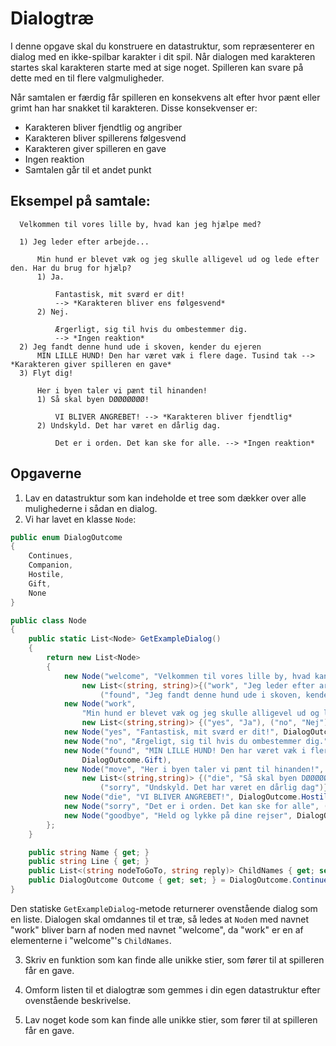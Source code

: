 # Dialogtræ

I denne opgave skal du konstruere en datastruktur, som repræsenterer en dialog med en ikke-spilbar karakter i dit spil. Når dialogen med karakteren startes skal karakteren starte med at sige noget. Spilleren kan svare på dette med en til flere valgmuligheder.

Når samtalen er færdig får spilleren en konsekvens alt efter hvor pænt eller grimt han har snakket til karakteren. Disse konsekvenser er:
- Karakteren bliver fjendtlig og angriber
- Karakteren bliver spillerens følgesvend
- Karakteren giver spilleren en gave
- Ingen reaktion
- Samtalen går til et andet punkt

## Eksempel på samtale:

```
  Velkommen til vores lille by, hvad kan jeg hjælpe med?

  1) Jeg leder efter arbejde...

      Min hund er blevet væk og jeg skulle alligevel ud og lede efter den. Har du brug for hjælp?
      1) Ja.

          Fantastisk, mit sværd er dit!
          --> *Karakteren bliver ens følgesvend*
      2) Nej.

          Ærgerligt, sig til hvis du ombestemmer dig.
          --> *Ingen reaktion*
  2) Jeg fandt denne hund ude i skoven, kender du ejeren
      MIN LILLE HUND! Den har været væk i flere dage. Tusind tak --> *Karakteren giver spilleren en gave*
  3) Flyt dig!

      Her i byen taler vi pænt til hinanden!
      1) Så skal byen DØØØØØØØ!

          VI BLIVER ANGREBET! --> *Karakteren bliver fjendtlig*
      2) Undskyld. Det har været en dårlig dag.

          Det er i orden. Det kan ske for alle. --> *Ingen reaktion*
```

## Opgaverne
1) Lav en datastruktur som kan indeholde et tree som dækker over alle mulighederne i sådan en dialog.
2) Vi har lavet en klasse `Node`:
```csharp
public enum DialogOutcome
{
    Continues,
    Companion,
    Hostile,
    Gift,
    None
}

public class Node
{
    public static List<Node> GetExampleDialog()
    {
        return new List<Node>
        {
            new Node("welcome", "Velkommen til vores lille by, hvad kan jeg hjælpe med?",
                new List<(string, string)>{("work", "Jeg leder efter arbejde..."),
                    ("found", "Jeg fandt denne hund ude i skoven, kender du ejeren?"), ("move", "Flyt dig!")}),
            new Node("work",
                "Min hund er blevet væk og jeg skulle alligevel ud og lede efter den. Har du brug for hjælp?",
                new List<(string,string)> {("yes", "Ja"), ("no", "Nej")}),
            new Node("yes", "Fantastisk, mit sværd er dit!", DialogOutcome.Companion),
            new Node("no", "Ærgeligt, sig til hvis du ombestemmer dig.", ("welcome", "Ok")),
            new Node("found", "MIN LILLE HUND! Den har været væk i flere dage. Tusind tak!",
                DialogOutcome.Gift),
            new Node("move", "Her i byen taler vi pænt til hinanden!",
                new List<(string,string)> {("die", "Så skal byen DØØØØØØØ!"),
                    ("sorry", "Undskyld. Det har været en dårlig dag")}),
            new Node("die", "VI BLIVER ANGREBET!", DialogOutcome.Hostile),
            new Node("sorry", "Det er i orden. Det kan ske for alle", ("welcome", "Tak")),
            new Node("goodbye", "Held og lykke på dine rejser", DialogOutcome.None)
        };
    }

    public string Name { get; }
    public string Line { get; }
    public List<(string nodeToGoTo, string reply)> ChildNames { get; set; }
    public DialogOutcome Outcome { get; set; } = DialogOutcome.Continues;
}
```

Den statiske `GetExampleDialog`-metode returnerer ovenstående dialog som en liste. Dialogen skal omdannes til et træ, så ledes at `Node`n med navnet "work" bliver barn af noden med navnet "welcome", da "work" er en af elementerne i "welcome"'s `ChildNames`.


3) Skriv en funktion som kan finde alle unikke stier, som fører til at spilleren får en gave.

4) Omform listen til et dialogtræ som gemmes i din egen datastruktur efter ovenstående beskrivelse.
5) Lav noget kode som kan finde alle unikke stier, som fører til at spilleren får en gave.
